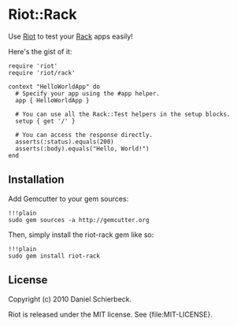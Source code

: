 
# Riot::Rack

Use [Riot](http://github.com/thumblemonks/riot/) to test your [Rack](http://rack.rubyforge.org/)
apps easily!

Here's the gist of it:

    require 'riot'
    require 'riot/rack'

    context "HelloWorldApp" do
      # Specify your app using the #app helper.
      app { HelloWorldApp }

      # You can use all the Rack::Test helpers in the setup blocks.
      setup { get '/' }

      # You can access the response directly.
      asserts(:status).equals(200)
      asserts(:body).equals("Hello, World!")
    end


## Installation

Add Gemcutter to your gem sources:

    !!!plain
    sudo gem sources -a http://gemcutter.org

Then, simply install the riot-rack gem like so:

    !!!plain
    sudo gem install riot-rack


## License

Copyright (c) 2010 Daniel Schierbeck.

Riot is released under the MIT license. See {file:MIT-LICENSE}.

